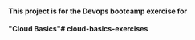 #### This project is for the Devops bootcamp exercise for

#### "Cloud Basics"# cloud-basics-exercises
